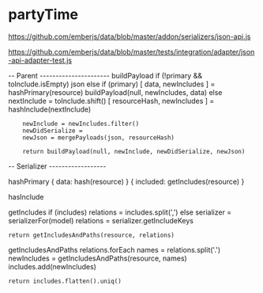partyTime
=========

https://github.com/emberjs/data/blob/master/addon/serializers/json-api.js

https://github.com/emberjs/data/blob/master/tests/integration/adapter/json-api-adapter-test.js


-- Parent ----------------------
buildPayload
	if (!primary && toInclude.isEmpty)
		json
	else if (primary)
		[ data, newIncludes ] = hashPrimary(resource)
		buildPayload(null, newIncludes, data)
	else
		nextInclude = toInclude.shift()
		[ resourceHash, newIncludes ] = hashInclude(nextInclude)

		newInclude = newIncludes.filter()
		newDidSerialize = 
		newJson = mergePayloads(json, resourceHash)

		return buildPayload(null, newInclude, newDidSerialize, newJson)


-- Serializer ------------------

hashPrimary
	{ data: hash(resource) }
	{ included: getIncludes(resource) }

hasInclude


getIncludes
	if (includes)
		relations = includes.split(',')
	else
		serializer = serializerFor(model)
		relations = serializer.getIncludeKeys

	return getIncludesAndPaths(resource, relations)

getIncludesAndPaths
	relations.forEach
		names = relations.split('.')
		newIncludes = getIncludesAndPaths(resource, names)
		includes.add(newIncludes)

	return includes.flatten().uniq()